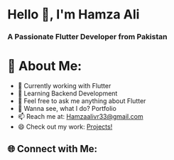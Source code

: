 
  
# Hello 👋, I'm Hamza Ali

### A Passionate Flutter Developer from Pakistan

# 💫 About Me:


- 🔭 Currently working with Flutter
- 🌱 Learning Backend Development
- 💬 Feel free to ask me anything about Flutter
- 👀 Wanna see, what I do? Portfolio
- 📫 Reach me at: Hamzaalivr33@gmail.com
- 😄 Check out my work: <a href="https://www.notion.so/Getting-Started-19d41f5a745680a1b86ec6baaf741ebf">Projects!</a>
## 🌐 Connect with Me:


